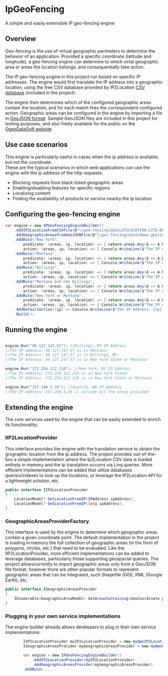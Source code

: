 # IpGeoFencing
A simple and easily extensible IP geo-fencing engine

## Overview
Geo-fencing is the use of virtual geographic perimeters to determine the behavior of an application.
Provided a specific coordinate (latitude and longitude), a geo-fencing engine can determine to which virtal geographic area or areas the location belongs, and consequentially take action.

The IP geo-fencing engine in this project run based on specific IP addresses.
The engine would first translate the IP address into a geographic location, using the free CSV database provided by IP2Location
[CSV database](https://lite.ip2location.com/database/db11-ip-country-region-city-latitude-longitude-zipcode-timezone "[https://geojson.org/](https://lite.ip2location.com/database/db11-ip-country-region-city-latitude-longitude-zipcode-timezone)") (included in the project).

The engine then determines which of the configured geographic areas contain the location, and for each match fires the correspondent configured action.
Geographic areas can be configured in the engine by importing a file in [GeoJSON format](https://geojson.org/ "https://geojson.org/").
Sample GeoJSON files are included in this project for testing purposes, and also freely available for the public on the [OpenDataSoft website](https://public.opendatasoft.com/explore/ "https://public.opendatasoft.com/explore/").

## Use case scenarios
This engine is particularly useful in cases when the ip address is available, but not the coordinate.<br />
These are the typical scenarios in which web applications can use the engine with the ip address of the http requests:

- Blocking requests from black-listed geographic areas
- Enabling/disabling features for specific regions
- Localizing content
- Finding the availability of products or service nearby the ip location

## Configuring the geo-fencing engine
```csharp
var engine = new IPGeoFencingEngineBuilder()
	.AddIP2LocationFromCSVFile(@"\\geo-fencing\data\IP2LOCATION-LITE-DB11.CSV")
	.AddGeographicAreasFromGeoJSONFile(@"\\geo-fencing\data\demo.geojson")
	.AddRule("New York", 
		predicate: (areas, ip, location) => { return areas.Any(A => A.Name == "New York"); },	
		action: (areas, ip, location) => { Console.WriteLine($"The IP Address: {ip} is in New York State!"); })
	.AddRule("Montana",
		predicate: (areas, ip, location) => { return areas.Any(A => A.Name == "Montana"); },
		action: (areas, ip, location) => { Console.WriteLine($"The IP Address: {ip} is in Montana!"); })
	.AddRule("Billings",
		predicate: (areas, ip, location) => { return areas.Any(A => A.Name == "Billings"); },
		action: (areas, ip, location) => { Console.WriteLine($"The IP Address: {ip} is in Billings, MT"); })
	.AddRule("Montana but not Billings",
		predicate: (areas, ip, location) => { return areas.Any(A => A.Name == "Montana") && !areas.Any(A => A.Name == "Billings"); },
		action: (areas, ip, location) => { Console.WriteLine($"The IP Address: {ip} is in Montana but not in Billings!"); })
	.AddRule("New York or Montana",
		predicate: (areas, ip, location) => { return areas.Any(A => A.Name == "Montana") || areas.Any(A => A.Name == "New York"); },
		action: (areas, ip, location) => { Console.WriteLine($"The IP Address: {ip} is in New York State or Montana!"); })
	.AddDefaultAction((ip) => Console.WriteLine($"The IP Address: {ip} is outside all the areas provided"))
	.Build();
```
## Running the engine
```csharp

engine.Run("98.127.147.57"); //Billings, MT IP Address
//The IP Address: 98.127.147.57 is in Montana!
//The IP Address: 98.127.147.57 is in Billings, MT
//The IP Address: 98.127.147.57 is in New York State or Montana!

engine.Run("172.254.112.210"); //New York, NY IP Address
//The IP Address: 172.254.112.210 is in New York State!
//The IP Address: 172.254.112.210 is in New York State or Montana!

engine.Run("157.240.3.35"); //Seattle, WA IP Address
//The IP Address: 157.240.3.35 is outside all the areas provided
```

## Extending the engine
The core services used by the engine that can be easily extended to enrich its functionality:

### IIP2LocationProvider
This interface provides the engine with the translation service to obtain the grographic location from the ip address.
The project provides out-of-the-box a simple implementation where the Ip2Location CSV data is loaded entirely in memory and the ip translation occurrs via Linq queries. More efficient implementations can be added that utilize databases queries/indexes to look up the locations, or leverage the IP2Location API for a lightweight solution, etc.
```csharp
public interface IIP2LocationProvider
{
	LocationModel? GetLocationFromIP(IPAddress ipAddress);
	LocationModel? GetLocationFromIP(long ipAddress);
}
```

### GeographicAreasProviderFactory
This interface is used by the engine to determine which geographic areas contain a given coordinate point.
The default implementation in the project is loading in memory the full collection of geographic areas (in the form of polygons, circles, etc.) that need to be evaluated. Like the IIP2LocationProvider, more efficient implementations can be added to leverage databases, particularly those supporting geospacial queries.
The project allowscurrently to import geographic areas only from a GeoJSON file format, however there are other popular formats to represent geographic areas that can be integrated, such Shapefile (GIS), KML (Google Earth), etc. 
```csharp
public interface IGeographicAreasProvider
{
	IEnumerable<GeographicAreaModel> GetAreasContaining(GeoCoordinate point);
}
```

### Plugging in your own service implementations
The engine builder already allows developers to plug in their own service implementations:
```csharp
        IIP2LocationProvider myIP2LocationProvider = new myOwnIP2LocationProviderImplementation();
        IGeographicAreasProvider myGeographicAreasProvider = new myOwnGeographicAreasProviderImplementation();

        var engine = new IPGeoFencingEngineBuilder()
            .AddIP2LocationProvider(myIP2LocationProvider)
            .AddGeographicAreasProvider(myGeographicAreasProvider)
	    .AddRule( ...
```

